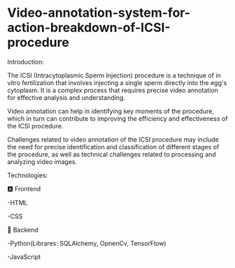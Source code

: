 # Video-annotation-system-for-action-breakdown-of-ICSI-procedure
Introduction:

The ICSI (Intracytoplasmic Sperm Injection) procedure is a technique of in vitro fertilization that involves injecting a single sperm directly into the egg's cytoplasm. It is a complex process that requires precise video annotation for effective analysis and understanding.

Video annotation can help in identifying key moments of the procedure, which in turn can contribute to improving the efficiency and effectiveness of the ICSI procedure.

Challenges related to video annotation of the ICSI procedure may include the need for precise identification and classification of different stages of the procedure, as well as technical challenges related to processing and analyzing video images.





Technologies:

🅰️ Frontend

-HTML

-CSS

🍃 Backend

-Python(Librares: SQLAlchemy, OpnenCv, TensorFlow)

-JavaScript
